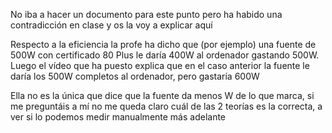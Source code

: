 No iba a hacer un documento para este punto pero ha habido una contradicción en clase y os la voy a explicar aquí

Respecto a la eficiencia la profe ha dicho que (por ejemplo) una fuente de 500W con certificado 80 Plus le daría 400W al ordenador gastando 500W. Luego el vídeo que ha puesto explica que en el caso anterior la fuente le daría los 500W completos al ordenador, pero gastaría 600W

Ella no es la única que dice que la fuente da menos W de lo que marca, si me preguntáis a mí no me queda claro cuál de las 2 teorías es la correcta, a ver si lo podemos medir manualmente más adelante